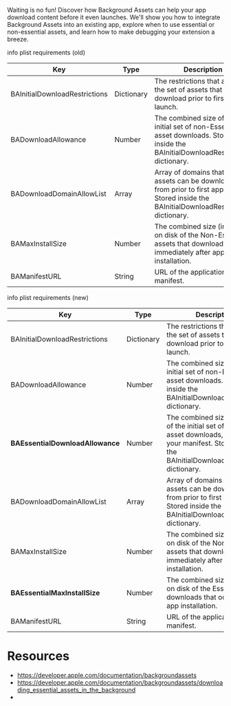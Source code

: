 Waiting is no fun! Discover how Background Assets can help your app download content before it even launches. We'll show you how to integrate Background Assets into an existing app, explore when to use essential or non-essential assets, and learn how to make debugging your extension a breeze.

info plist requirements (old)

|Key|Type|Description|
|-|-|-|
|BAInitialDownloadRestrictions|Dictionary|The restrictions that apply to the set of assets that download prior to first app launch.
|BADownloadAllowance|Number|The combined size of the initial set of non-Essential asset downloads. Stored inside the BAInitialDownloadRestrictions dictionary.
|BADownloadDomainAllowList|Array|Array of domains that can assets can be downloaded from prior to first app launch. Stored inside the BAInitialDownloadRestrictions dictionary.
|BAMaxInstallSize|Number|The combined size (in bytes) on disk of the Non-Essential assets that download immediately after app installation.
|BAManifestURL|String|URL of the application's manifest.

info plist requirements (new)


|Key|Type|Description|
|-|-|-|
|BAInitialDownloadRestrictions|Dictionary|The restrictions that apply to the set of assets that download prior to first app launch.
|BADownloadAllowance|Number|The combined size of the initial set of non-Essential asset downloads. Stored inside the BAInitialDownloadRestrictions dictionary.
|**BAEssentialDownloadAllowance**|Number|The combined size (in bytes) of the initial set of Essential asset downloads, including your manifest. Stored inside the BAInitialDownloadRestrictions dictionary.
|BADownloadDomainAllowList|Array|Array of domains that can assets can be downloaded from prior to first app launch. Stored inside the BAInitialDownloadRestrictions dictionary.
|BAMaxInstallSize|Number|The combined size (in bytes) on disk of the Non-Essential assets that download immediately after app installation.
|**BAEssentialMaxInstallSize**|Number|The combined size (in bytes) on disk of the Essential downloads that occur during app installation.
|BAManifestURL|String|URL of the application's manifest.


# Resources
* https://developer.apple.com/documentation/backgroundassets
* https://developer.apple.com/documentation/backgroundassets/downloading_essential_assets_in_the_background
* 